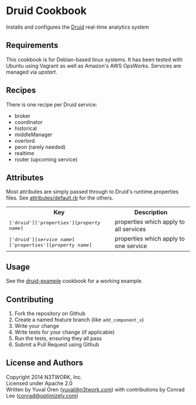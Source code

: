 Druid Cookbook
==============
Installs and configures the [Druid](http://druid.io/) real-time analytics system

Requirements
------------
This cookbook is for Debian-based linux systems. It has been tested with Ubuntu using Vagrant as well as Amazon's AWS OpsWorks. Services are managed via *upstart*.

Recipes
----------
There is one recipe per Druid service:

* broker
* coordinator
* historical
* middleManager
* overlord
* peon (rarely needed)
* realtime
* router (upcoming service)

Attributes
----------
Most attributes are simply passed through to Druid's runtime.properties files. See [attributes/default.rb](attributes/default.rb) for the others.


<table>
  <tr>
    <th>Key</th>
    <th>Description</th>
  </tr>
  <tr>
    <td><tt>['druid']['properties'][<i>property name</i>]</tt></td>
    <td>properties which apply to all services</td>
  </tr>
  <tr>
    <td><tt>['druid'][<i>service name</i>]['properties'][<i>property name</i>]</tt></td>
    <td>properties which apply to one service</td>
  </tr>
</table>

Usage
-----
See the [druid-example](https://github.com/N3TWORK/chef-druid-example/) cookbook for a working example.

Contributing
------------
1. Fork the repository on Github
2. Create a named feature branch (like `add_component_x`)
3. Write your change
4. Write tests for your change (if applicable)
5. Run the tests, ensuring they all pass
6. Submit a Pull Request using Github

License and Authors
-------------------
Copyright 2014 N3TWORK, Inc.<br>
Licensed under Apache 2.0<br>
Written by Yuval Oren (yuval@n3twork.com)
with contributions by Conrad Lee (conrad@optimizely.com)
